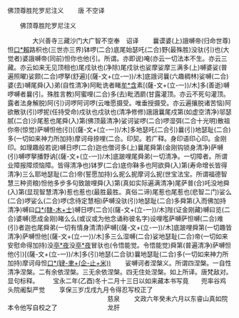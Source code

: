   佛顶尊胜陀罗尼注义
　　唐 不空译




　　佛顶尊胜陀罗尼注义

　　　　大兴善寺三藏沙门大广智不空奉　诏译
　　曩谟婆(上)誐嚩帝(归命世尊)怛[口*賴](二合)路枳也(三世亦三界)钵啰(二合)底尾始瑟吒(二合)野(最殊胜)没驮(引)也(大觉者)婆誐嚩帝(同前)怛你也他(引。所谓。亦即说)唵(亦云一切法本不生。亦云三藏。亦云如来无见顶相也)尾戍驮也(净除)尾戍驮也娑摩娑摩三满多(上)嚩婆娑(普遍照曜)娑颇(二合)啰拏(舒遍)[(薩-文+(立-一))/木]底誐诃曩(六趣稠林)娑嚩(二合)婆(去)嚩尾舜(入)弟(自性清净)阿毗诜者睹[牟*含](灌顶我)素[(薩-文+(立-一))/木]多(善逝)嚩啰嚩者曩(引。殊胜言教)阿蜜哩(二合)多(去)毗洒罽(甘露灌顶。亦云不死句灌顶。露者法身解脱)阿(引)诃啰阿诃啰(云唯愿摄受。唯垂授摄受。亦云遍攘脱诸苦恼)阿欲散驮(引)啰抳(任持受命)戍驮也戍驮也(清净修修)誐誐曩尾戍第(如虚空清净)邬瑟腻(二合)沙尾惹也尾舜(入)第(佛顶最清净)娑诃娑啰(二合)啰湿弭(二合十光明)散祖你帝(惊觉)萨嚩怛他(引)[(薩-文+(立-一))/木]多地瑟吒(二合引)曩(引)地瑟耻(二合)多(一切如来神力所加持)摩诃母捺哩(二合。印契。若广释。身印语印心印。金刚印。如理趣般若说)嚩日啰(二合)迦也僧诃多(上)曩尾舜第(金刚钩锁身清净)萨嚩(引)嚩啰拏播野讷[(薩-文+(立-一))/木]底跛哩尾舜弟(一切清净。一切障者。所谓业障报障烦恼障。皆得清净也)钵罗(二合)底你靺多也阿欲舜(入)第(寿命增长皆得清净)三么耶地瑟耻(二合)帝(誓愿加持)么抳么抳摩诃么抳(世宝法宝。所谓福德智慧三种资粮)怛他多步多句致跛哩舜(入)第(真如实际遍满清净)尾萨普(合)吒没地舜(入)第(显现智慧清净)惹也惹也(最胜最胜。真俗二谛)尾惹也尾惹也(悲智二门)娑么(二合)啰娑么(二合)啰(念待定慧相)萨嚩没驮(引)地瑟耻(二合)多舜第(入而佛加持清净)嚩曰[口*(隸-木+士)](二合菩提心坚固如金刚也)嚩日啰(二合)[(薩-文+(立-一))/木]陛(证金刚藏)嚩曰览(二合)婆嚩(愿成金刚)睹么么(或议或为他念诵称彼名字)设哩嚂萨嚩萨怛嚩(二合)难(引)者迦也尾舜弟(一切有情身清清)萨嚩[(薩-文+(立-一))/木]底跛哩舜第(一切趣皆清净)萨嚩怛他[(薩-文+(立-一))/木]多三么湿嚩(二合)娑地瑟耻(二合)帝(一切如来安慰命得加持)没[亭*夜](二合)没[亭*夜](二合)冒驮也(令悟能觉。令悟能觉)舜第(普遍清净)萨嚩怛他(引)[(薩-文+(立-一))/木]多(引)地瑟(二合驮)曩地瑟耻(二合)多(一切如来神力所加持)摩诃母怛[口*(肄-聿+(企-止+米))](二合大印。所谓大印由入毗卢遮那曼荼罗。受灌顶已后。灌顶师受得本尊瑜伽三么地。观智一念净心。瑜伽相应行者别尊心等同毗卢遮那及诸菩萨。能现入相成道。速证萨婆若智也)
　　娑嚩诃者涅槃义。所谓四涅槃。一自性清净涅槃。二有余依涅槃。三无余依涅槃。四无住处涅槃。如上所译。唐梵敌对。显句标释。
　　宝永二年(乙酉)冬十二月十三日以如来藏本书写竟　　兜率谷鸡头院阇梨严觉
　　享保三岁戊戌九月令得忍写校正了
　　　　　　　　　　　　　　　　慈泉
　　文政六年癸未六月以东睿山真如院本令他写自校之了　　　　　　　　龙肝

